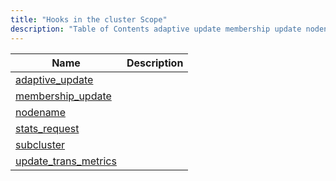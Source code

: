 ```yaml
---
title: "Hooks in the cluster Scope"
description: "Table of Contents adaptive update membership update nodename stats request subcluster update trans metrics..."
---
```



| Name                                                                                                             | Description |
|------------------------------------------------------------------------------------------------------------------|-------------|
| [adaptive_update](/momentum/3/3-api/hooks-cluster-adaptive-update)           |             |
| [membership_update](/momentum/3/3-api/hooks-cluster-membership-update)       |             |
| [nodename](/momentum/3/3-api/hooks-cluster-nodename)                         |             |
| [stats_request](/momentum/3/3-api/hooks-cluster-stats-request)               |             |
| [subcluster](/momentum/3/3-api/hooks-cluster-subcluster)                     |             |
| [update_trans_metrics](/momentum/3/3-api/hooks-cluster-update-trans-metrics) |             |
